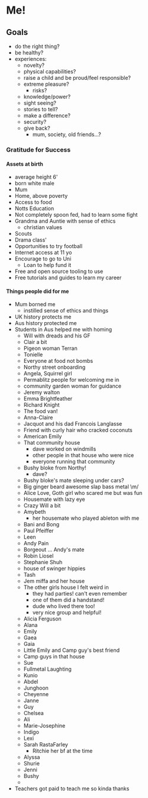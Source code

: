 # Me!

## Goals

- do the right thing?
- be healthy?
- experiences:
  - novelty?
  - physical capabilities?
  - raise a child and be proud/feel responsible?
  - extreme pleasure?
    - risks?
  - knowledge/power?
  - sight seeing?
  - stories to tell?
  - make a difference?
  - security?
  - give back?
    - mum, society, old friends...?

### Gratitude for Success

#### Assets at birth

- average height 6'
- born white male
- Mum
- Home, above poverty
- Access to food
- Notts Education
- Not completely spoon fed, had to learn some fight
- Grandma and Auntie with sense of ethics
  - christian values
- Scouts
- Drama class'
- Opportunities to try football
- Internet access at 11 yo
- Encourage to go to Uni
  - Loan to help fund it
- Free and open source tooling to use
- Free tutorials and guides to learn my career

#### Things people did for me

- Mum borned me
  - instilled sense of ethics and things
- UK history protects me
- Aus history protected me
- Students in Aus helped me with homing
  - Will with dreads and his GF
  - Clair a bit
  - Pigeon woman Terran
  - Tonielle
  - Everyone at food not bombs
  - Northy street onboarding
  - Angela, Squirrel girl
  - Permablitz people for welcoming me in
  - community garden woman for guidance
  - Jeremy walton
  - Emma Brightfeather
  - Richard Knight
  - The food van!
  - Anna-Claire
  - Jacquot and his dad Francois Langlasse
  - Friend with curly hair who cracked coconuts
  - American Emily
  - That community house
    - dave worked on windmills
    - other people in that house who were nice
    - everyone running that community
  - Bushy bloke from Northy!
    - dave?
  - Bushy bloke's mate sleeping under cars?
  - Big ginger beard awesome slap bass metal \m/
  - Alice Love, Goth girl who scared me but was fun
  - Housemate with lazy eye
  - Crazy Will a bit
  - Amybeth
    - her housemate who played ableton with me
  - Bani and Bong
  - Paul Pfeiffer
  - Leen
  - Andy Pain
  - Borgeout ... Andy's mate
  - Robin Liosel
  - Stephanie Shuh
  - house of swinger hippies
  - Tash
  - Jem miffa and her house
  - The other girls house I felt weird in
    - they had parties! can't even remember
    - one of them did a handstand!
    - dude who lived there too!
    - very nice group and helpful!
  - Alicia Ferguson
  - Alana
  - Emily
  - Gaea
  - Gaia
  - Little Emily and Camp guy's best friend
  - Camp guys in that house
  - Sue
  - Fullmetal Laughting
  - Kunio
  - Abdel
  - Junghoon
  - Cheyenne
  - Janne
  - Guy
  - Chelsea
  - Ali
  - Marie-Josephine
  - Indigo
  - Lexi
  - Sarah RastaFarley
    - Ritchie her bf at the time
  - Alyssa
  - Shurie
  - Jenni
  - Bushy
  -
- Teachers got paid to teach me so kinda thanks
